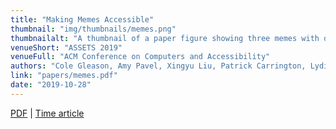 ```yaml
---
title: "Making Memes Accessible"
thumbnail: "img/thumbnails/memes.png"
thumbnailalt: "A thumbnail of a paper figure showing three memes with descriptions."
venueShort: "ASSETS 2019"
venueFull: "ACM Conference on Computers and Accessibility"
authors: "Cole Gleason, Amy Pavel, Xingyu Liu, Patrick Carrington, Lydia B. Chilton, and Jeffrey P. Bigham"
link: "papers/memes.pdf"
date: "2019-10-28"
---
```


[PDF][1] | [Time article][2]

[1]: papers/memes.pdf
[2]: https://time.com/5759721/meme-accessibility-blind/